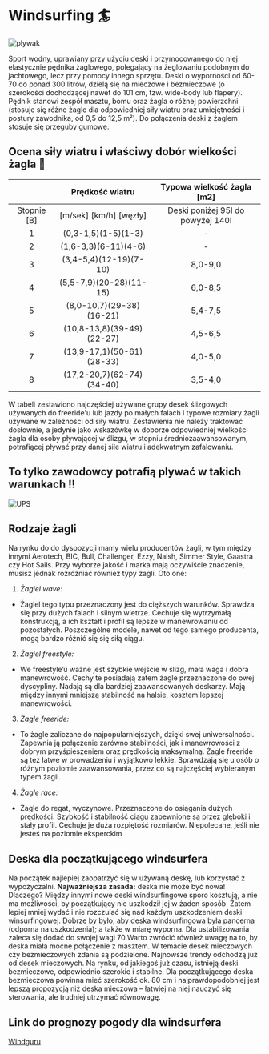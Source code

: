 # Windsurfing :surfer:
![plywak](http://www.eastofmauiboardshop.com/images/campaign/11.jpg)

Sport wodny, uprawiany przy użyciu deski i przymocowanego do niej elastycznie pędnika żaglowego, polegający na żeglowaniu podobnym do jachtowego, lecz przy pomocy innego sprzętu. Deski o wyporności od 60-70 do ponad 300 litrów, dzielą się na mieczowe i bezmieczowe (o szerokości dochodzącej nawet do 101 cm, tzw. wide-body lub flapery). Pędnik stanowi zespół masztu, bomu oraz żagla o różnej powierzchni (stosuje się różne żagle dla odpowiedniej siły wiatru oraz umiejętności i postury zawodnika, od 0,5 do 12,5 m²). Do połączenia deski z żaglem stosuje się przeguby gumowe.


## Ocena siły wiatru i właściwy dobór wielkości żagla  :raised_hands:

|               | Prędkość wiatru                   | Typowa wielkość żagla [m2]       |
| :-----------: |:--------------------------------: | :-------------------------------: |
| Stopnie [B]   |[m/sek] [km/h] [węzły]             | Deski poniżej 95l do powyżej 140l|
|   1           | (0,3-1,5)(1-5)(1-3)               |   -                              |
|   2           | (1,6-3,3)(6-11)(4-6)              |   -                              |
|   3           | (3,4-5,4)(12-19)(7-10)            | 8,0-9,0                          |
|   4           | (5,5-7,9)(20-28)(11-15)           | 6,0-8,5                          |
|   5           | (8,0-10,7)(29-38)(16-21)          | 5,4-7,5                          |
|   6           | (10,8-13,8)(39-49)(22-27)         | 4,5-6,5                          |
|   7           | (13,9-17,1)(50-61)(28-33)         | 4,0-5,0                          |
|   8           | (17,2-20,7)(62-74)(34-40)         | 3,5-4,0                          |

W tabeli zestawiono najczęściej używane grupy desek ślizgowych używanych do freeride'u lub jazdy po małych falach i typowe rozmiary żagli używane w zależności od siły wiatru. Zestawienia nie należy traktować dosłownie, a jedynie jako wskazówkę w doborze odpowiedniej wielkości żagla dla osoby pływającej w ślizgu, w stopniu średniozaawansowanym, potrafiącej pływać przy danej sile wiatru i adekwatnym zafalowaniu.

## To tylko zawodowcy potrafią plywać w takich warunkach  !!

![UPS](https://media.giphy.com/media/cAYRqOgjncVqw/giphy.gif)

## Rodzaje żagli

Na rynku do do dyspozycji mamy wielu producentów żagli, w tym między innymi Aerotech, BIC, Bull, Challenger, Ezzy, Naish, Simmer Style, Gaastra czy Hot Sails. Przy wyborze jakość i marka mają oczywiście znaczenie, musisz jednak rozróżniać również typy żagli. Oto one:

1. *Żagiel wave:*
 - Żagiel tego typu przeznaczony jest do cięższych warunków. Sprawdza się przy dużych falach i silnym wietrze. Cechuje się wytrzymałą konstrukcją, a ich kształt i profil są lepsze w manewrowaniu od pozostałych. Poszczególne modele, nawet od tego samego producenta, mogą bardzo różnić się się siłą ciągu.

2. *Żagiel freestyle:*
 - We freestyle’u ważne jest szybkie wejście w ślizg, mała waga i dobra manewrowość. Cechy te posiadają zatem żagle przeznaczone do owej dyscypliny. Nadają są dla bardziej zaawansowanych deskarzy. Mają między innymi mniejszą stabilność na halsie, kosztem lepszej manewrowości.

3. *Żagle freeride:*
 - To żagle zaliczane do najpopularniejszych, dzięki swej uniwersalności. Zapewnia ją połączenie zarówno stabilności, jak i manewrowości z dobrym przyśpieszeniem oraz prędkością maksymalną. Żagle freeride są też łatwe w prowadzeniu i wyjątkowo lekkie. Sprawdzają się u osób o różnym poziomie zaawansowania, przez co są najczęściej wybieranym typem żagli.

4. *Żagle race:*
 - Żagle do regat, wyczynowe. Przeznaczone do osiągania dużych prędkości. Szybkość i stabilność ciągu zapewnione są przez głęboki i stały profil. Cechuje je duża rozpiętość rozmiarów. Niepolecane, jeśli nie jesteś na poziomie eksperckim

## Deska dla początkującego windsurfera

Na początek najlepiej zaopatrzyć się w używaną deskę, lub korzystać z wypożyczalni. **Najważniejsza zasada:** deska nie może być nowa! Dlaczego? Między innymi nowe deski windsurfingowe sporo kosztują, a nie ma możliwości, by początkujący nie uszkodził jej w żaden sposób. Zatem lepiej mniej wydać i nie rozczulać się nad każdym uszkodzeniem deski winsurfingowej.
Dobrze by było, aby deska windsurfingowa była pancerna (odporna na uszkodzenia); a także w miarę wyporna. Dla ustabilizowania zaleca się dodać do swojej wagi 70.Warto zwrócić również uwagę na to, by deska miała mocne połączenie z masztem.
W temacie desek mieczowych czy bezmieczowych zdania są podzielone. Najnowsze trendy odchodzą już od desek mieczowych. Na rynku, od jakiegoś już czasu, istnieją deski bezmieczowe, odpowiednio szerokie i stabilne. Dla początkującego deska bezmieczowa powinna mieć szerokość ok. 80 cm i najprawdopodobniej jest lepszą propozycją niż deska mieczowa – łatwiej na niej nauczyć się sterowania, ale trudniej utrzymać równowagę. 

## Link do prognozy pogody dla windsurfera
[Windguru](https://www.windguru.cz/4909.com)




